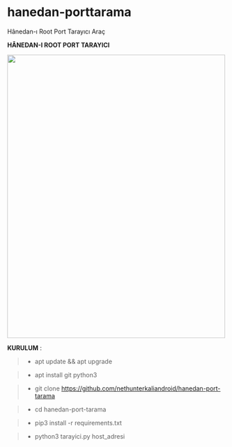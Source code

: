 # hanedan-porttarama
Hânedan-ı Root Port Tarayıcı Araç

**HÂNEDAN-I ROOT PORT TARAYICI**

<img src=https://user-images.githubusercontent.com/72562835/113918650-5c810480-97eb-11eb-9a2d-9fbcd31296af.jpg width="500" height="650">

**KURULUM** : 
> - apt update && apt upgrade

> - apt install git python3 

> - git clone https://github.com/nethunterkaliandroid/hanedan-port-tarama

> - cd hanedan-port-tarama

> - pip3 install -r requirements.txt
 
> - python3 tarayici.py host_adresi
